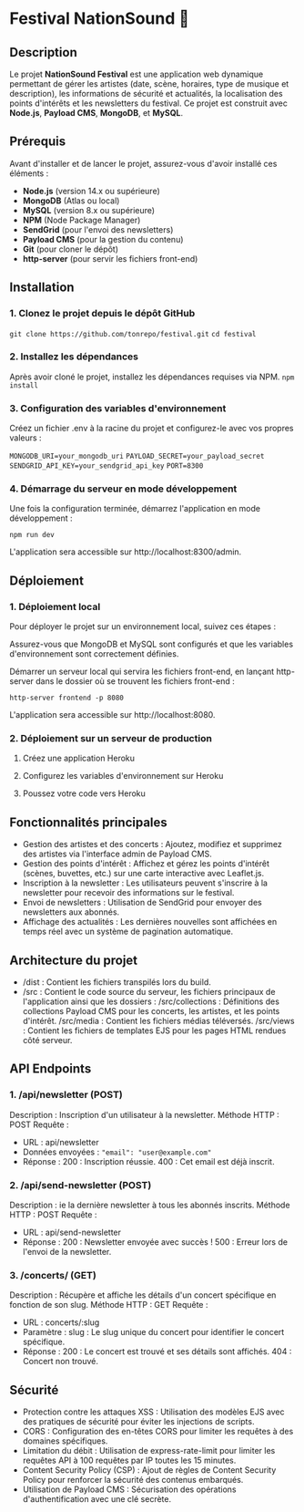 # Festival NationSound 🎵

## Description

Le projet **NationSound Festival** est une application web dynamique permettant de gérer les artistes (date, scène, horaires, type de musique et description), les informations de sécurité et actualités, la localisation des points d'intérêts et les newsletters du festival. Ce projet est construit avec **Node.js**, **Payload CMS**, **MongoDB**, et **MySQL**.

## Prérequis

Avant d'installer et de lancer le projet, assurez-vous d'avoir installé ces éléments :

- **Node.js** (version 14.x ou supérieure)
- **MongoDB** (Atlas ou local)
- **MySQL** (version 8.x ou supérieure)
- **NPM** (Node Package Manager)
- **SendGrid** (pour l'envoi des newsletters)
- **Payload CMS** (pour la gestion du contenu)
- **Git** (pour cloner le dépôt)
- **http-server** (pour servir les fichiers front-end)

## Installation

### 1. Clonez le projet depuis le dépôt GitHub

`git clone https://github.com/tonrepo/festival.git`
`cd festival`

### 2. Installez les dépendances

Après avoir cloné le projet, installez les dépendances requises via NPM.
`npm install`

### 3. Configuration des variables d'environnement

Créez un fichier .env à la racine du projet et configurez-le avec vos propres valeurs :

`MONGODB_URI=your_mongodb_uri`
`PAYLOAD_SECRET=your_payload_secret`
`SENDGRID_API_KEY=your_sendgrid_api_key`
`PORT=8300`

### 4. Démarrage du serveur en mode développement

Une fois la configuration terminée, démarrez l'application en mode développement :

`npm run dev`

L'application sera accessible sur http://localhost:8300/admin.

## Déploiement

### 1. Déploiement local

Pour déployer le projet sur un environnement local, suivez ces étapes :

Assurez-vous que MongoDB et MySQL sont configurés et que les variables d'environnement sont correctement définies.

Démarrer un serveur local qui servira les fichiers front-end, en lançant http-server dans le dossier où se trouvent les fichiers front-end :

`http-server frontend -p 8080`

L'application sera accessible sur http://localhost:8080.

<!--
Avantages d'utiliser deux ports différents pour le frontend et le backend :

+ Séparation claire entre le front-end et le back-end : Chaque partie de l'application (UI et API) est gérée séparément sur des ports différents.
+ Développement simplifié : permet de modifier facilement le code du back-end ou du front-end sans interférer avec l'autre. Le front-end peut faire des requêtes AJAX vers le port 8300 pour obtenir des données du back-end.-->

### 2. Déploiement sur un serveur de production

1. Créez une application Heroku

2. Configurez les variables d'environnement sur Heroku

3. Poussez votre code vers Heroku

## Fonctionnalités principales

- Gestion des artistes et des concerts : Ajoutez, modifiez et supprimez des artistes via l'interface admin de Payload CMS.
- Gestion des points d'intérêt : Affichez et gérez les points d'intérêt (scènes, buvettes, etc.) sur une carte interactive avec Leaflet.js.
- Inscription à la newsletter : Les utilisateurs peuvent s'inscrire à la newsletter pour recevoir des informations sur le festival.
- Envoi de newsletters : Utilisation de SendGrid pour envoyer des newsletters aux abonnés.
- Affichage des actualités : Les dernières nouvelles sont affichées en temps réel avec un système de pagination automatique.

## Architecture du projet

- /dist : Contient les fichiers transpilés lors du build.
- /src : Contient le code source du serveur, les fichiers principaux de l'application ainsi que les dossiers :
  /src/collections : Définitions des collections Payload CMS pour les concerts, les artistes, et les points d'intérêt.
  /src/media : Contient les fichiers médias téléversés.
  /src/views : Contient les fichiers de templates EJS pour les pages HTML rendues côté serveur.

## API Endpoints

### 1. /api/newsletter (POST)

Description : Inscription d'un utilisateur à la newsletter.
Méthode HTTP : POST
Requête :

- URL : api/newsletter
- Données envoyées : `"email": "user@example.com"`
- Réponse :
  200 : Inscription réussie.
  400 : Cet email est déjà inscrit.

### 2. /api/send-newsletter (POST)

Description : ie la dernière newsletter à tous les abonnés inscrits.
Méthode HTTP : POST
Requête :

- URL : api/send-newsletter
- Réponse :
  200 : Newsletter envoyée avec succès !
  500 : Erreur lors de l'envoi de la newsletter.

### 3. /concerts/ (GET)

Description : Récupère et affiche les détails d'un concert spécifique en fonction de son slug.
Méthode HTTP : GET
Requête :

- URL : concerts/:slug
- Paramètre : slug : Le slug unique du concert pour identifier le concert spécifique.
- Réponse :
  200 : Le concert est trouvé et ses détails sont affichés.
  404 : Concert non trouvé.

## Sécurité

- Protection contre les attaques XSS : Utilisation des modèles EJS avec des pratiques de sécurité pour éviter les injections de scripts.
- CORS : Configuration des en-têtes CORS pour limiter les requêtes à des domaines spécifiques.
- Limitation du débit : Utilisation de express-rate-limit pour limiter les requêtes API à 100 requêtes par IP toutes les 15 minutes.
- Content Security Policy (CSP) : Ajout de règles de Content Security Policy pour renforcer la sécurité des contenus embarqués.
- Utilisation de Payload CMS : Sécurisation des opérations d'authentification avec une clé secrète.
